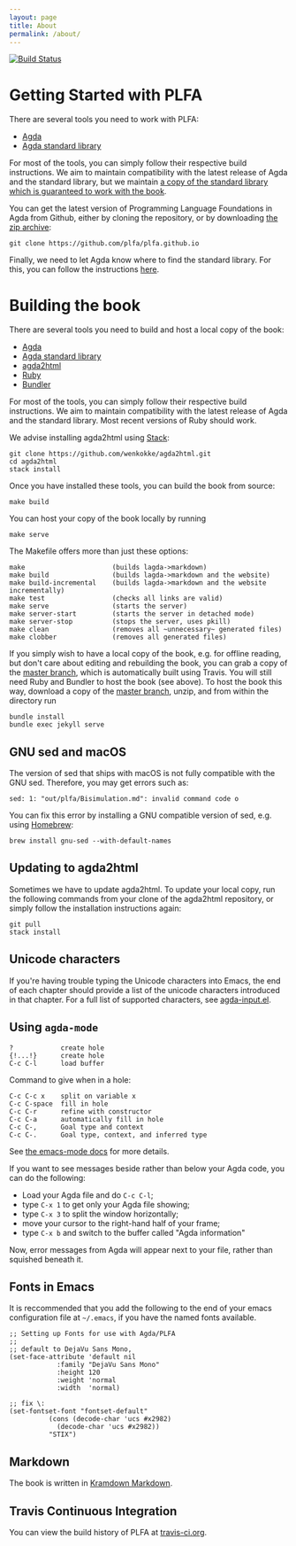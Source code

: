```yaml
---
layout: page
title: About
permalink: /about/
---
```


[![Build Status](https://travis-ci.org/plfa/plfa.github.io.svg?branch=dev)](https://travis-ci.org/plfa/plfa.github.io)


# Getting Started with PLFA

There are several tools you need to work with PLFA:

  - [Agda](https://agda.readthedocs.io/en/latest/getting-started/installation.html)
  - [Agda standard library](https://github.com/agda/agda-stdlib)

For most of the tools, you can simply follow their respective build instructions.
We aim to maintain compatibility with the latest release of Agda and the standard library, 
but we maintain [a copy of the standard library which is guaranteed to work with the book]((https://github.com/plfa/agda-stdlib)).

You can get the latest version of Programming Language Foundations in Agda from Github, 
either by cloning the repository, 
or by downloading [the zip archive](https://github.com/plfa/plfa.github.io/archive/dev.zip):

    git clone https://github.com/plfa/plfa.github.io 

Finally, we need to let Agda know where to find the standard library.
For this, you can follow the instructions [here](https://agda.readthedocs.io/en/latest/tools/package-system.html#example-using-the-standard-library).


# Building the book

There are several tools you need to build and host a local copy of the book:

  - [Agda](https://agda.readthedocs.io/en/latest/getting-started/installation.html)
  - [Agda standard library](https://github.com/agda/agda-stdlib)
  - [agda2html](https://github.com/wenkokke/agda2html)
  - [Ruby](https://www.ruby-lang.org/en/documentation/installation/)
  - [Bundler](https://bundler.io/#getting-started)
  
For most of the tools, you can simply follow their respective build instructions.
We aim to maintain compatibility with the latest release of Agda and the standard library.
Most recent versions of Ruby should work.

We advise installing agda2html using [Stack](https://docs.haskellstack.org/en/stable/README/):

    git clone https://github.com/wenkokke/agda2html.git
    cd agda2html
    stack install 

Once you have installed these tools, you can build the book from source:

    make build
    
You can host your copy of the book locally by running

    make serve
    
The Makefile offers more than just these options:

    make                      (builds lagda->markdown)
    make build                (builds lagda->markdown and the website)
    make build-incremental    (builds lagda->markdown and the website incrementally)
    make test                 (checks all links are valid)
    make serve                (starts the server)
    make server-start         (starts the server in detached mode)
    make server-stop          (stops the server, uses pkill)
    make clean                (removes all ~unnecessary~ generated files)
    make clobber              (removes all generated files)

If you simply wish to have a local copy of the book, e.g. for offline reading,
but don't care about editing and rebuilding the book, you can grab a copy of the
[master branch](https://github.com/plfa/plfa.github.io/archive/master.zip),
which is automatically built using Travis. You will still need Ruby and Bundler
to host the book (see above). To host the book this way, download a copy of the
[master branch](https://github.com/plfa/plfa.github.io/archive/master.zip),
unzip, and from within the directory run

    bundle install
    bundle exec jekyll serve

## GNU sed and macOS

The version of sed that ships with macOS is not fully compatible with the GNU sed.
Therefore, you may get errors such as:
```
sed: 1: "out/plfa/Bisimulation.md": invalid command code o
```
You can fix this error by installing a GNU compatible version of sed, e.g. using [Homebrew](https://brew.sh/):
```
brew install gnu-sed --with-default-names
```

## Updating to agda2html

Sometimes we have to update agda2html. 
To update your local copy, run the following commands from your clone of the
agda2html repository, or simply follow the installation instructions again:

    git pull
    stack install


## Unicode characters

If you're having trouble typing the Unicode characters into Emacs, the end of
each chapter should provide a list of the unicode characters introduced in that
chapter. For a full list of supported characters, see
[agda-input.el](https://github.com/agda/agda/blob/master/src/data/emacs-mode/agda-input.el#L194).


## Using `agda-mode`

    ?            create hole
    {!...!}      create hole
    C-c C-l      load buffer

Command to give when in a hole:

    C-c C-c x    split on variable x
    C-c C-space  fill in hole
	C-c C-r      refine with constructor
	C-c C-a      automatically fill in hole
	C-c C-,      Goal type and context
	C-c C-.      Goal type, context, and inferred type

See
[the emacs-mode docs](http://agda.readthedocs.io/en/latest/tools/emacs-mode.html)
for more details.

If you want to see messages beside rather than below your Agda code,
you can do the following: 

  - Load your Agda file and do `C-c C-l`;
  - type `C-x 1` to get only your Agda file showing; 
  - type `C-x 3` to split the window horizontally;
  - move your cursor to the right-hand half of your frame; 
  - type `C-x b` and switch to the buffer called "Agda information"
  
Now, error messages from Agda will appear next to your file, rather than
squished beneath it.


## Fonts in Emacs

It is reccommended that you add the following to the end of your emacs
configuration file at `~/.emacs`, if you have the named fonts available.

``` elisp
;; Setting up Fonts for use with Agda/PLFA
;;
;; default to DejaVu Sans Mono, 
(set-face-attribute 'default nil
		    :family "DejaVu Sans Mono"
		    :height 120
		    :weight 'normal
		    :width  'normal)

;; fix \:
(set-fontset-font "fontset-default"
		  (cons (decode-char 'ucs #x2982)
			(decode-char 'ucs #x2982))
		  "STIX")
```


## Markdown

The book is written in [Kramdown Markdown](https://kramdown.gettalong.org/syntax.html).


## Travis Continuous Integration

You can view the build history of PLFA at [travis-ci.org](http://travis-ci.org/plfa/plfa.github.io).
